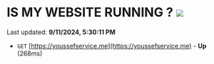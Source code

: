 # IS MY WEBSITE RUNNING ? [![](https://img.shields.io/static/v1?label=Sponsor&message=%E2%9D%A4&logo=GitHub&color=%23fe8e86)](https://github.com/sponsors/Youssef-Lehmam)

Last updated: **9/11/2024, 5:30:11 PM**

- `GET` [https://youssefservice.me](https://youssefservice.me) - **Up** (268ms)
